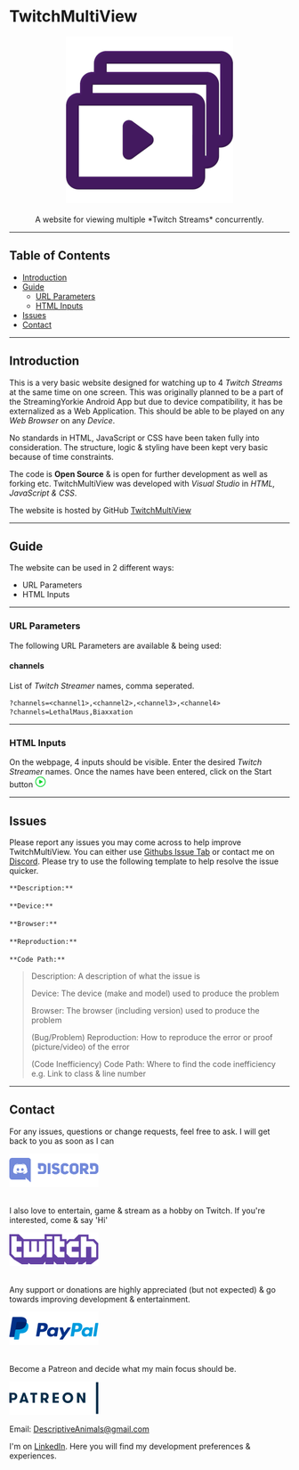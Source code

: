 # TwitchMultiView

<p align="center">
  <img src="https://github.com/LethalMaus/TwitchMultiView/blob/master/img/logo.png"><br><br>
  A website for viewing multiple *Twitch Streams* concurrently.
</p>

---

## Table of Contents

+ [Introduction](#introduction)
+ [Guide](#guide)
  + [URL Parameters](url-parameters)
  + [HTML Inputs](#html-inputs)
+ [Issues](#issues)
+ [Contact](#contact)

---

## Introduction

This is a very basic website designed for watching up to 4 *Twitch Streams* at the same time on one screen.
This was originally planned to be a part of the StreamingYorkie Android App but due to device compatibility, it has be externalized as a Web Application.
This should be able to be played on any *Web Browser* on any *Device*.

No standards in HTML, JavaScript or CSS have been taken fully into consideration.
The structure, logic & styling have been kept very basic because of time constraints.

The code is **Open Source** & is open for further development as well as forking etc.
TwitchMultiView was developed with *Visual Studio* in *HTML, JavaScript & CSS*.

The website is hosted by GitHub
[TwitchMultiView](https://lethalmaus.github.io/TwitchMultiView/)

---

## Guide

The website can be used in 2 different ways:
+ URL Parameters
+ HTML Inputs

---

### URL Parameters

The following URL Parameters are available & being used:

#### channels

List of *Twitch Streamer* names, comma seperated.

```
?channels=<channel1>,<channel2>,<channel3>,<channel4>
?channels=LethalMaus,Biaxxation
```

---

### HTML Inputs

On the webpage, 4 inputs should be visible.
Enter the desired *Twitch Streamer* names.
Once the names have been entered, click on the Start button <img src="https://github.com/LethalMaus/TwitchMultiView/blob/master/img/start.png" height="20" width="20">

---

## Issues

Please report any issues you may come across to help improve TwitchMultiView.
You can either use [Githubs Issue Tab](https://github.com/LethalMaus/TwitchMultiView/issues/new) or contact me on [Discord](https://discord.gg/asZsz2F).
Please try to use the following template to help resolve the issue quicker.

```
**Description:**

**Device:**

**Browser:**

**Reproduction:**

**Code Path:**

```

> Description: A description of what the issue is
>
> Device: The device (make and model) used to produce the problem
>
> Browser: The browser (including version) used to produce the problem
>
> (Bug/Problem) Reproduction: How to reproduce the error or proof (picture/video) of the error
>
> (Code Inefficiency) Code Path: Where to find the code inefficiency e.g. Link to class & line number

---

## Contact

For any issues, questions or change requests, feel free to ask. I will get back to you as soon as I can

<a href="https://discord.gg/asZsz2F">
  <img src="https://github.com/LethalMaus/TwitchMultiView/blob/master/img/discord.png" height="60"> 
</a><br><br>

I also love to entertain, game & stream as a hobby on Twitch. If you're interested, come & say 'Hi'

<a href="https://www.twitch.tv/lethalmaus">
  <img src="https://github.com/LethalMaus/TwitchMultiView/blob/master/img/twitch.png" height="60">
</a><br><br>

Any support or donations are highly appreciated (but not expected) & go towards improving development & entertainment.

<a href="https://paypal.me/JamesCullimore/2,50">
  <img src="https://github.com/LethalMaus/TwitchMultiView/blob/master/img/paypal.png" height="60">
</a><br><br>

Become a Patreon and decide what my main focus should be.

<a href="https://www.patreon.com/LethalMaus/creators">
  <img src="https://github.com/LethalMaus/TwitchMultiView/blob/master/img/patreon.png" height="60">
</a><br>

Email: <DescriptiveAnimals@gmail.com>

I'm on [LinkedIn](https://www.linkedin.com/in/james-cullimore-042ab397/). Here you will find my development preferences & experiences.
